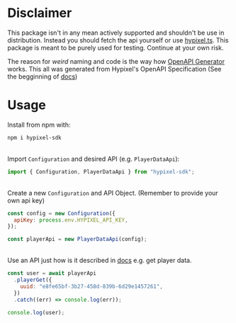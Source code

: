 # Disclaimer

This package isn't in any mean actively supported and shouldn't be use in distribution. Instead you should fetch the api yourself or use [hypixel.ts](https://github.com/hypixelts/hypixel.ts). This package is meant to be purely used for testing. Continue at your own risk.

The reason for *weird* naming and code is the way how [OpenAPI Generator](https://github.com/OpenAPITools/openapi-generator) works. This all was generated from Hypixel's OpenAPI Specification (See the begginning of [docs](https://api.hypixel.net))

# Usage

Install from npm with:
```bash
npm i hypixel-sdk
```
\
Import `Configuration` and desired API (e.g. `PlayerDataApi`):
```js
import { Configuration, PlayerDataApi } from "hypixel-sdk";
```
\
Create a new `Configuration` and API Object. (Remember to provide your own api key)
```js
const config = new Configuration({
  apiKey: process.env.HYPIXEL_API_KEY,
});

const playerApi = new PlayerDataApi(config);
```
\
Use an API just how is it described in [docs](https://api.hypixel.net) e.g. get player data.
```js
const user = await playerApi
  .playerGet({
    uuid: "e8fe65bf-3b27-458d-839b-6d29e1457261",
  })
  .catch((err) => console.log(err));

console.log(user);
```

#
